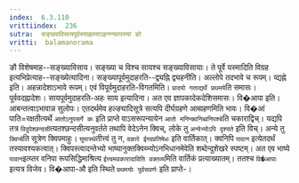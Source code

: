 ```yaml
---
index:  6.3.110
vrittiindex:  236
sutra:  सङ्ख्याविसायपूर्वस्याह्नस्याऽहनन्यतरस्यां ङो
vritti:  balamanorama 
---
```


ङौ विशेषमाह--सङ्ख्याविसाय। सङ्ख्या च विश्च सायश्च सङ्ख्याविसायाः। ते पूर्वे यस्मादिति विग्रह इत्यभिप्रेत्याह--सङ्ख्येत्यादिना। सङ्ख्यापूर्वमुदाहरति--द्व्यह्नि द्व्यहनीति। अल्लोपे तदभावे च रूपम्। व्द्यह्ने इति। अहन्नादेशाऽभावे रूपम्। एवं विपूर्वमुदाहरति-विगतमिति। `प्रादयो गताद्यर्थे प्रथमये`ति समासः। पूर्ववदह्नादेशः। सायपूर्वमुदाहरति-अहः साय इत्यादिना। अत एव ज्ञापकादेकदेशिसमासः। वि�आपा इति। आबन्तत्वाऽभावान्न सुलोपः। एतदर्थमेव हल्ङ्यादिसूत्रे सत्यपि दीर्घग्रहणे आब्ग्रहणमिति भावः। वि�आं पाति=रक्षतीत्यर्थे `आतोऽनुपसर्गे कः` इति प्राप्ते वाऽसरूपन्यायेन `आतो मनिन्क्वनिब्वनिपश्चे`ति चकाराद्विच्। यद्यपि तत्र `विदुपेश्छन्दसी`त्यतश्छन्दसीत्यनुवर्तते तथापि वेदेऽनेन क्विच्, लोके तु `अन्येभ्योऽपि दृश्यते` इति विच्। अन्ये तु `क्विप्चे`ति सूत्रेण क्विपमाहुः। `घुमास्थे`तीत्त्वं तु न, `वकारे ईत्त्वप्रतिषेधः` इति वार्तिकात्। क्वनिपि `पावान` इत्येतदर्थं तस्यावश्यकत्वात्। क्विपस्त्वादन्तेभ्यो भाष्यानुक्तक्विब्भ्योऽनभिधानमेवेति शब्देन्दुशेखरे स्पष्टम्। अत एव भाष्ये `पावान`इत्य्तर वनिपा रूपसिद्धिमाश्रित्य `ईत्त्वमवकारादाविति वक्तव्य`मिति वार्तिकं प्रत्याख्यातम्। ततश्च `वि�आपाः` इत्यत्र विजेव। वि�आपा-औ इति स्थिते `प्रथमयोः पूर्वसवर्णः` इति प्राप्ते-।

